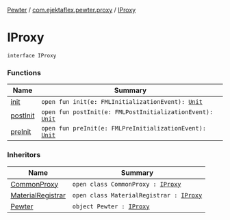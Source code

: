 [Pewter](../../index.md) / [com.ejektaflex.pewter.proxy](../index.md) / [IProxy](./index.md)

# IProxy

`interface IProxy`

### Functions

| Name | Summary |
|---|---|
| [init](init.md) | `open fun init(e: FMLInitializationEvent): `[`Unit`](https://kotlinlang.org/api/latest/jvm/stdlib/kotlin/-unit/index.html) |
| [postInit](post-init.md) | `open fun postInit(e: FMLPostInitializationEvent): `[`Unit`](https://kotlinlang.org/api/latest/jvm/stdlib/kotlin/-unit/index.html) |
| [preInit](pre-init.md) | `open fun preInit(e: FMLPreInitializationEvent): `[`Unit`](https://kotlinlang.org/api/latest/jvm/stdlib/kotlin/-unit/index.html) |

### Inheritors

| Name | Summary |
|---|---|
| [CommonProxy](../-common-proxy/index.md) | `open class CommonProxy : `[`IProxy`](./index.md) |
| [MaterialRegistrar](../../com.ejektaflex.pewter.logic/-material-registrar/index.md) | `open class MaterialRegistrar : `[`IProxy`](./index.md) |
| [Pewter](../../com.ejektaflex.pewter/-pewter/index.md) | `object Pewter : `[`IProxy`](./index.md) |
